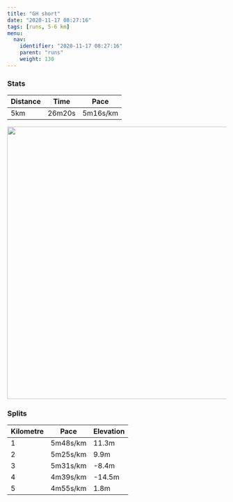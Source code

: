 ```yaml
---
title: "GH short"
date: "2020-11-17 08:27:16"
tags: [runs, 5-6 km]
menu:
  nav:
    identifier: "2020-11-17 08:27:16"
    parent: "runs"
    weight: 130
---
```


### Stats

| Distance | Time | Pace |
|----------|------|------|
|5km|26m20s|5m16s/km|

<img src='https://maps.googleapis.com/maps/api/staticmap?maptype=terrain&path=enc:gkvdIl|qNKa@OUMa@KOWDUZm@`Aa@VaAhAIMMg@AS@[H[\k@Ty@R_@Xq@v@c@@GLST@Jc@Hs@Pg@Xa@J[t@s@PICg@Ia@F[^{@Fc@\u@n@s@r@]fAeA\{@n@m@Lm@HOZ@LFNVPp@BBL@DCN]Vc@r@gCVi@n@{@`@Wx@oA`@e@^i@Re@b@u@HINMJCH@JHJf@L^HL\b@Zp@LPb@rA`@h@Vd@Tf@t@vBZh@Z\~@xAVRD?\[b@}@pAaCnAqBTe@NQtAaD`A{CFKNKREZNt@x@R^NLPTH^@^[xAUd@Gf@Cn@@NVRNRFTAPCHKCOXKXg@dAY`AGd@]fAAVKf@Yz@IHGAQUC@CBMb@Kh@SrAU~@Mn@IDKRO~@JlAFXLZRPLJDJGvAFhADpCCrAEl@_@xBKnACFM?aBOm@SYEYM[IQKSe@KK]SWGIC]?QCYSIMa@c@QIKAKD]j@Mb@MTKFMAy@aAc@a@m@q@w@eAKEKOAMEBa@bAcAxDq@xDOl@y@vBHjA\VJTD\R~GH~@[lESnAW\c@^q@|@i@b@QJg@Bg@KY?_@?SH[`@u@|BKLC?KYg@Ue@q@OEm@aAG[s@g@O]Mm@Mu@C]@s@BMv@yAPa@HWC_@_@{A}@yEMa@QmAK[WmAYw@Ga@Mq@Me@_AmEUoASgBFg@D@LRPa@fAeApAyAJGD@DF`A`CDRIPIJPS&key=AIzaSyBPVQ_iynBzLujdhfLzy8Z-5zczbktE55k&size=800x800&scale=2&markers=color:yellow|label:S|53.36772,-2.55447&markers=color:green|label:F|53.36768999999997,-2.554640000000002' width='625' />

### Splits

| Kilometre | Pace | Elevation |
|------|------|-----------|
|1|5m48s/km|11.3m|
|2|5m25s/km|9.9m|
|3|5m31s/km|-8.4m|
|4|4m39s/km|-14.5m|
|5|4m55s/km|1.8m|
